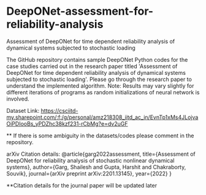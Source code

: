 # DeepONet-assessment-for-reliability-analysis

Assessment of DeepONet for time dependent reliability analysis of dynamical systems subjected to stochastic loading

The GitHub repository contains sample DeepONet Python codes for the case studies carried out in the research paper titled 'Assessment of DeepONet for time dependent reliability analysis of dynamical systems subjected to stochastic loading'. Please go through the research paper to understand the implemented algorithm.
Note: Results may vary slightly for different iterations of programs as random initializations of neural network is involved.

Dataset Link: https://csciitd-my.sharepoint.com/:f:/g/personal/amz218308_iitd_ac_in/EvnTp1xMs4JLojvaOiPDIooBs_yPDZhc38kzf231-rCbMg?e=dv2uGF

** If there is some ambiguity in the datasets/codes please comment in the repository.

arXiv Citation details:
@article{garg2022assessment,
  title={Assessment of DeepONet for reliability analysis of stochastic nonlinear dynamical systems},
  author={Garg, Shailesh and Gupta, Harshit and Chakraborty, Souvik},
  journal={arXiv preprint arXiv:2201.13145},
  year={2022}
}

**Citation details for the journal paper will be updated later
